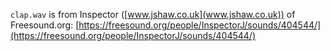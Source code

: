 `clap.wav` is from Inspector ([www.jshaw.co.uk](www.jshaw.co.uk)) of Freesound.org: [https://freesound.org/people/InspectorJ/sounds/404544/](https://freesound.org/people/InspectorJ/sounds/404544/)